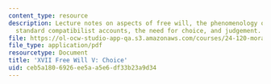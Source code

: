 ```yaml
---
content_type: resource
description: Lecture notes on aspects of free will, the phenomenology of freedom,
  standard compatibilist accounts, the need for choice, and judgement.
file: https://ol-ocw-studio-app-qa.s3.amazonaws.com/courses/24-120-moral-psychology-spring-2009/ceb5a1806926ee5aa5e6df33b23a9d34_MIT24_120s09_lec17.pdf
file_type: application/pdf
resourcetype: Document
title: 'XVII Free Will V: Choice'
uid: ceb5a180-6926-ee5a-a5e6-df33b23a9d34
---
```

